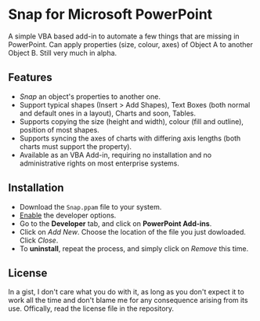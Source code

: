 # Snap for Microsoft PowerPoint
A simple VBA based add-in to automate a few things that are missing in PowerPoint. Can apply properties (size, colour, axes) of Object A to another Object B. Still very much in alpha.

## Features
* *Snap* an object's properties to another one.
* Support typical shapes (Insert > Add Shapes), Text Boxes (both normal and default ones in a layout), Charts and soon, Tables.
* Supports copying the size (height and width), colour (fill and outline), position of most shapes. 
* Supports syncing the axes of charts with differing axis lengths (both charts must support the property).
* Available as an VBA Add-in, requiring no installation and no administrative rights on most enterprise systems.

## Installation
* Download the `Snap.ppam` file to your system.
* [Enable](https://support.microsoft.com/en-us/office/show-the-developer-tab-e1192344-5e56-4d45-931b-e5fd9bea2d45) the developer options.
* Go to the **Developer** tab, and click on **PowerPoint Add-ins**.
* Click on *Add New*. Choose the location of the file you just dowloaded. Click *Close*.
* To **uninstall**, repeat the process, and simply click on *Remove* this time.

## License
In a gist, I don't care what you do with it, as long as you don't expect it to work all the time and don't blame me for any consequence arising from its use. Offically, read the license file in the repository.
